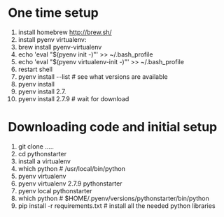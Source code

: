One time setup
==============

1. install homebrew http://brew.sh/
2. install pyenv virtualenv:
  1.  brew install pyenv-virtualenv
  2.  echo 'eval "$(pyenv init -)"' >> ~/.bash_profile
  3.  echo 'eval "$(pyenv virtualenv-init -)"' >> ~/.bash_profile
3. restart shell
4. pyenv install --list   # see what versions are available
5. pyenv install <tab>
6. pyenv install 2.7.<tab>
7. pyenv install 2.7.9 # wait for download


Downloading code and initial setup
==============
1. git clone .....
2. cd pythonstarter
3. install a virtualenv
  1. which python   # /usr/local/bin/python
  2. pyenv virtualenv <tab>
  3. pyenv virtualenv 2.7.9 pythonstarter
  4. pyenv local pythonstarter
  5. which python   # $HOME/.pyenv/versions/pythonstarter/bin/python
4. pip install -r requirements.txt # install all the needed python libraries
